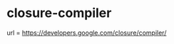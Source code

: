 closure-compiler
========================================

url = https://developers.google.com/closure/compiler/

